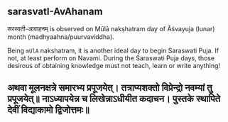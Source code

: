## sarasvatI-AvAhanam

सरस्वती-आवाहनम् is observed on Mūlā nakṣhatram day of Āśvayuja (lunar) month (madhyaahna/puurvaviddha).

Being `mUlA` nakshatram, it is another ideal day to begin Saraswati Puja. If not, at least perform on Navami. During the Saraswati Puja days, those desirous of obtaining knowledge must not teach, learn or write anything!

अथवा  मूलनक्षत्रे  समारभ्य  प्रपूजयेत्।
 तत्राप्यशक्तो  विप्रेन्द्रो  नवम्यां  तु  प्रपूजयेत्॥
 नाऽध्यापयेन्न  च  लिखेन्नाऽधीयीत  कदाचन।
 पुस्तके  स्थापिते  देवीं  विद्याकामो  द्विजोत्तमः॥
---
